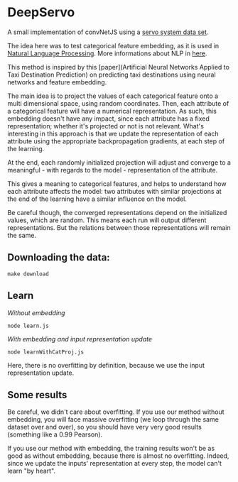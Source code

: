 # DeepServo

A small implementation of convNetJS using a [servo system data set](http://archive.ics.uci.edu/ml/datasets/Servo).

The idea here was to test categorical feature embedding, as it is used in [Natural Language Processing](https://en.wikipedia.org/wiki/Natural_language_processing). More informations about NLP in [here](http://colah.github.io/posts/2014-07-NLP-RNNs-Representations/).

This method is inspired by this [paper](Artificial Neural Networks Applied to Taxi Destination Prediction) on predicting taxi destinations using neural networks and feature embedding.

The main idea is to project the values of each categorical feature onto a multi dimensional space, using random coordinates. Then, each attribute of a categorical feature will have a numerical representation.
As such, this embedding doesn't have any impact, since each attribute has a fixed representation; whether it's projected or not is not relevant.
What's interesting in this approach is that we update the representation of each attribute using the appropriate backpropagation gradients, at each step of the learning.

At the end, each randomly initialized projection will adjust and converge to a meaningful - with regards to the model - representation of the attribute.

This gives a meaning to categorical features, and helps to understand how each attribute affects the model: two attributes with similar projections at the end of the learning have a similar influence on the model.

Be careful though, the converged representations depend on the initialized values, which are random. This means each run will output different representations. But the relations between those representations will remain the same.

## Downloading the data:

```
make download
```

## Learn

*Without embedding*
```
node learn.js
```

*With embedding and input representation update*
```
node learnWithCatProj.js
```

Here, there is no overfitting by definition, because we use the input representation update.

## Some results

Be careful, we didn't care about overfitting.
If you use our method without embedding, you will face massive overfitting (we loop through the same dataset over and over), so you should have very very good results (something like a 0.99 Pearson).

If you use our method with embedding, the training results won't be as good as without embedding, because there is almost no overfitting. Indeed, since we update the inputs' representation at every step, the model can't learn "by heart". 

